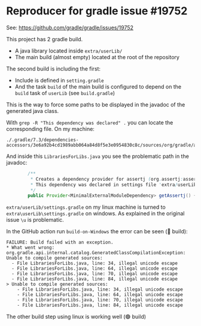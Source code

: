 # Reproducer for gradle issue #19752

See: https://github.com/gradle/gradle/issues/19752

This project has 2 gradle build.

* A java library located inside `extra/userLib/`
* The main build (almost empty) located at the root of the repository

The second build is including the first:

* Include is defined in `setting.gradle`
* And the task `build` of the main build is configured to depend on the `build` task of `userLib` (see `build.gradle`) 

This is the way to force some paths to be displayed in the javadoc of the generated java class.

With `grep -R "This dependency was declared" .` you can locate the corresponding file. On my machine:

```
./.gradle/7.3/dependencies-accessors/3e6a92b4cd1989abb064a84d8f5e3e0954830c8c/sources/org/gradle/accessors/dm/LibrariesForLibs.java
```

And inside this `LibrariesForLibs.java` you see the problematic path in the javadoc:

```java
        /**
         * Creates a dependency provider for assertj (org.assertj:assertj-core)
         * This dependency was declared in settings file 'extra/userLib/settings.gradle'
         */
        public Provider<MinimalExternalModuleDependency> getAssertj() { return create("assertj"); }
```

`extra/userLib/settings.gradle` on my linux machine is turned to `extra\userLib\settings.gradle` on windows. As explained in the original issue `\u` is problematic.

In the GitHub action run `build-on-Windows` the error can be seen (🔴 build):

```
FAILURE: Build failed with an exception.
* What went wrong:
org.gradle.api.internal.catalog.GeneratedClassCompilationException: Unable to compile generated sources:
  - File LibrariesForLibs.java, line: 34, illegal unicode escape
  - File LibrariesForLibs.java, line: 64, illegal unicode escape
  - File LibrariesForLibs.java, line: 70, illegal unicode escape
  - File LibrariesForLibs.java, line: 84, illegal unicode escape
> Unable to compile generated sources:
    - File LibrariesForLibs.java, line: 34, illegal unicode escape
    - File LibrariesForLibs.java, line: 64, illegal unicode escape
    - File LibrariesForLibs.java, line: 70, illegal unicode escape
    - File LibrariesForLibs.java, line: 84, illegal unicode escape
```

The other build step using linux is working well (🟢 build)
